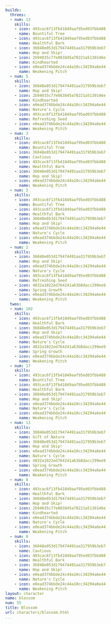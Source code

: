 ```yaml
---
builds:
  threes:
  - num: 13
    skills:
    - icon: 493cac6f13fb41849aaf95ed03fbb488
      name: Bountiful Tree
    - icon: 493cac6f13fb41849aaf95ed03fbb488
      name: Healthful Bark
    - icon: 36048e053d179474491aa317959b3eb7
      name: Hop and Skip!
    - icon: 2b94035c77e083845a78221a5130146e
      name: Kindhearted
    - icon: e0ead374bbde24c44a10cc34294a6e44
      name: Weakening Pitch
  - num: 5
    skills:
    - icon: 36048e053d179474491aa317959b3eb7
      name: Hop and Skip!
    - icon: 2b94035c77e083845a78221a5130146e
      name: Kindhearted
    - icon: e0ead374bbde24c44a10cc34294a6e44
      name: Nature's Cycle
    - icon: 493cac6f13fb41849aaf95ed03fbb488
      name: Refreshing Seed
    - icon: e0ead374bbde24c44a10cc34294a6e44
      name: Weakening Pitch
  - num: 3
    skills:
    - icon: 493cac6f13fb41849aaf95ed03fbb488
      name: Bountiful Tree
    - icon: 36048e053d179474491aa317959b3eb7
      name: Cautious
    - icon: 493cac6f13fb41849aaf95ed03fbb488
      name: Healthful Bark
    - icon: 36048e053d179474491aa317959b3eb7
      name: Hop and Skip!
    - icon: e0ead374bbde24c44a10cc34294a6e44
      name: Weakening Pitch
  - num: 3
    skills:
    - icon: 493cac6f13fb41849aaf95ed03fbb488
      name: Bountiful Tree
    - icon: 493cac6f13fb41849aaf95ed03fbb488
      name: Healthful Bark
    - icon: 36048e053d179474491aa317959b3eb7
      name: Hop and Skip!
    - icon: e0ead374bbde24c44a10cc34294a6e44
      name: Nature's Cycle
    - icon: e0ead374bbde24c44a10cc34294a6e44
      name: Weakening Pitch
  - num: 2
    skills:
    - icon: 36048e053d179474491aa317959b3eb7
      name: Hop and Skip!
    - icon: e0ead374bbde24c44a10cc34294a6e44
      name: Nature's Cycle
    - icon: 493cac6f13fb41849aaf95ed03fbb488
      name: Refreshing Seed
    - icon: 4832a1022ed764241a63b8dacc299ee9
      name: Spring Growth
    - icon: e0ead374bbde24c44a10cc34294a6e44
      name: Weakening Pitch
  twos:
  - num: 102
    skills:
    - icon: 493cac6f13fb41849aaf95ed03fbb488
      name: Healthful Bark
    - icon: 36048e053d179474491aa317959b3eb7
      name: Hop and Skip!
    - icon: e0ead374bbde24c44a10cc34294a6e44
      name: Nature's Cycle
    - icon: 4832a1022ed764241a63b8dacc299ee9
      name: Spring Growth
    - icon: e0ead374bbde24c44a10cc34294a6e44
      name: Weakening Pitch
  - num: 17
    skills:
    - icon: 493cac6f13fb41849aaf95ed03fbb488
      name: Bountiful Tree
    - icon: 493cac6f13fb41849aaf95ed03fbb488
      name: Healthful Bark
    - icon: 36048e053d179474491aa317959b3eb7
      name: Hop and Skip!
    - icon: e0ead374bbde24c44a10cc34294a6e44
      name: Nature's Cycle
    - icon: e0ead374bbde24c44a10cc34294a6e44
      name: Weakening Pitch
  - num: 13
    skills:
    - icon: 36048e053d179474491aa317959b3eb7
      name: Gift of Nature
    - icon: 36048e053d179474491aa317959b3eb7
      name: Hop and Skip!
    - icon: e0ead374bbde24c44a10cc34294a6e44
      name: Nature's Cycle
    - icon: 4832a1022ed764241a63b8dacc299ee9
      name: Spring Growth
    - icon: e0ead374bbde24c44a10cc34294a6e44
      name: Weakening Pitch
  - num: 8
    skills:
    - icon: 493cac6f13fb41849aaf95ed03fbb488
      name: Healthful Bark
    - icon: 36048e053d179474491aa317959b3eb7
      name: Hop and Skip!
    - icon: 2b94035c77e083845a78221a5130146e
      name: Kindhearted
    - icon: e0ead374bbde24c44a10cc34294a6e44
      name: Nature's Cycle
    - icon: e0ead374bbde24c44a10cc34294a6e44
      name: Weakening Pitch
  - num: 8
    skills:
    - icon: 36048e053d179474491aa317959b3eb7
      name: Cautious
    - icon: 493cac6f13fb41849aaf95ed03fbb488
      name: Healthful Bark
    - icon: 36048e053d179474491aa317959b3eb7
      name: Hop and Skip!
    - icon: e0ead374bbde24c44a10cc34294a6e44
      name: Nature's Cycle
    - icon: e0ead374bbde24c44a10cc34294a6e44
      name: Weakening Pitch
layout: character
name: blossom
num: 55
title: Blossom
url: characters/blossom.html
...
```

